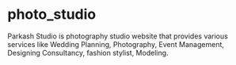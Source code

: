 # photo_studio
Parkash Studio is photography studio website that provides various services like Wedding Planning, Photography, Event Management, Designing Consultancy, fashion stylist, Modeling.
